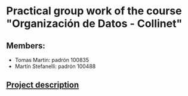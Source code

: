# Practical group work of the course "Organización de Datos - Collinet"

## Members:
* Tomas Martin: padrón 100835
* Martín Stefanelli: padrón 100488

## [Project description](https://github.com/orga-de-datos/practicas/blob/master/tps/2021-2c-tp/2021-2c-tp-parte1.md)
